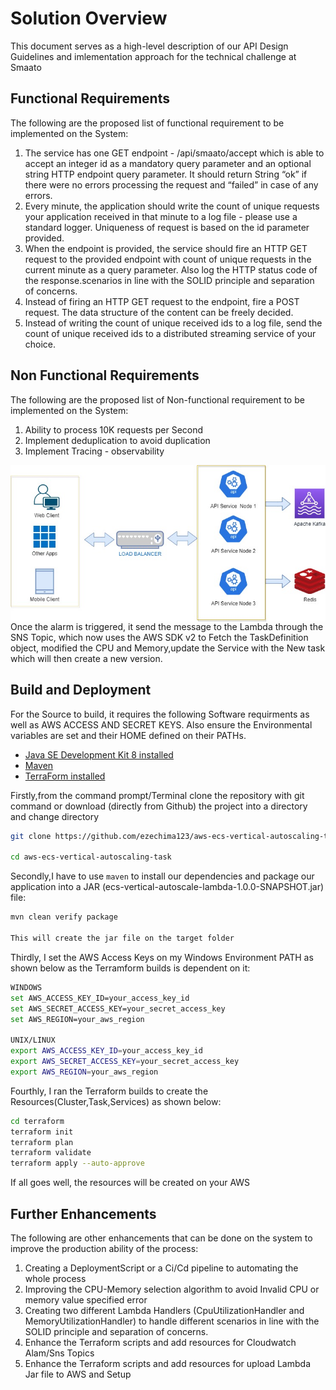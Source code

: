 # Solution Overview
This document serves as a high-level description of our API Design Guidelines and imlementation approach for the technical challenge at Smaato


## Functional Requirements
The following are the proposed list of functional requirement to be implemented on the System:

1. The service has one GET endpoint - /api/smaato/accept which is able to accept an integer id as a mandatory query parameter and an optional string HTTP endpoint query parameter. It should return String “ok” if there were no errors processing the request and “failed” in case of any errors.
2. Every minute, the application should write the count of unique requests your application received in that minute to a log file - please use a standard logger. Uniqueness of request is based on the id parameter provided.
3. When the endpoint is provided, the service should fire an HTTP GET request to the provided endpoint with count of unique requests in the current minute as a query parameter. Also log the HTTP status code of the response.scenarios in line with the SOLID principle and separation of concerns.
4. Instead of firing an HTTP GET request to the endpoint, fire a POST request. The data structure of the content can be freely decided.  
5. Instead of writing the count of unique received ids to a log file, send the count of unique received ids to a distributed streaming service of your choice. 

## Non Functional Requirements
The following are the proposed list of Non-functional requirement to be implemented on the System:

1. Ability to process 10K requests per Second
2. Implement deduplication to avoid duplication
3. Implement Tracing - observability





<img src="images/hld1.jpg"
     alt="Solution Architecture"
     style="float: left; margin-right: 10px;" />

Once the alarm is triggered, it send the message to the Lambda through the SNS Topic, which now uses the AWS SDK v2 to Fetch the TaskDefinition object, modified the CPU and Memory,update the Service with the New task which will then create a new version.


## Build and Deployment

For the Source to build, it requires the following Software requirments as well as AWS ACCESS AND SECRET KEYS. Also ensure the Environmental variables are set and their HOME defined on their PATHs.

* [Java SE Development Kit 8 installed](http://www.oracle.com/technetwork/java/javase/downloads/jdk8-downloads-2133151.html)
* [Maven](https://maven.apache.org/install.html)
* [TerraForm installed](https://developer.hashicorp.com/terraform/downloads?product_intent=terraform)


Firstly,from the command prompt/Terminal clone the repository with git command or download (directly from Github) the project  into a directory and change directory
```bash
git clone https://github.com/ezechima123/aws-ecs-vertical-autoscaling-task.git

cd aws-ecs-vertical-autoscaling-task
```


Secondly,I have to use `maven` to install our dependencies and package our application into a JAR (ecs-vertical-autoscale-lambda-1.0.0-SNAPSHOT.jar) file:
```bash
mvn clean verify package

This will create the jar file on the target folder
```

Thirdly, I set the AWS Access Keys on my Windows Environment PATH as shown below as the Terramform builds is dependent on it:
```bash
WINDOWS 
set AWS_ACCESS_KEY_ID=your_access_key_id
set AWS_SECRET_ACCESS_KEY=your_secret_access_key
set AWS_REGION=your_aws_region

UNIX/LINUX
export AWS_ACCESS_KEY_ID=your_access_key_id
export AWS_SECRET_ACCESS_KEY=your_secret_access_key
export AWS_REGION=your_aws_region
```

Fourthly, I ran the Terraform builds to create the Resources(Cluster,Task,Services) as shown below:
```bash
cd terraform
terraform init
terraform plan
terraform validate
terraform apply --auto-approve
```
If all goes well, the resources will be created on your AWS


## Further Enhancements
The following are other enhancements that can be done on the system to improve the production ability of the process:

1. Creating a DeploymentScript or a Ci/Cd pipeline to automating the whole process
2. Improving the CPU-Memory selection algorithm to avoid Invalid CPU or memory value specified error
3. Creating two different Lambda Handlers (CpuUtilizationHandler and MemoryUtilizationHandler) to handle different scenarios in line with the SOLID principle and separation of concerns.
4. Enhance the Terraform scripts and add resources for Cloudwatch Alam/Sns Topics 
5. Enhance the Terraform scripts and add resources for upload Lambda Jar file to AWS and Setup


